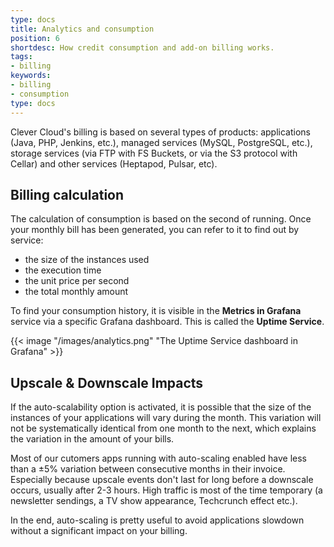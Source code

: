 ```yaml
---
type: docs
title: Analytics and consumption
position: 6
shortdesc: How credit consumption and add-on billing works.
tags:
- billing
keywords:
- billing
- consumption
type: docs
---
```


Clever Cloud's billing is based on several types of products: applications (Java, PHP, Jenkins, etc.), managed services (MySQL, PostgreSQL, etc.), storage services (via FTP with FS Buckets, or via the S3 protocol with Cellar) and other services (Heptapod, Pulsar, etc).

## Billing calculation

The calculation of consumption is based on the second of running. Once your monthly bill has been generated, you can refer to it to find out by service:

* the size of the instances used
* the execution time
* the unit price per second
* the total monthly amount

To find your consumption history, it is visible in the **Metrics in Grafana** service via a specific Grafana dashboard. This is called the **Uptime Service**.


{{< image "/images/analytics.png" "The Uptime Service dashboard in Grafana"  >}}

## Upscale & Downscale Impacts

If the auto-scalability option is activated, it is possible that the size of the instances of your applications will vary during the month. This variation will not be systematically identical from one month to the next, which explains the variation in the amount of your bills.

Most of our cutomers apps running with auto-scaling enabled have less than a ±5% variation between consecutive months in their invoice. Especially because upscale events don't last for long before a downscale occurs, usually after 2-3 hours. High traffic is most of the time temporary (a newsletter sendings, a TV show appearance, Techcrunch effect etc.).

In the end, auto-scaling is pretty useful to avoid applications slowdown without a significant impact on your billing.
